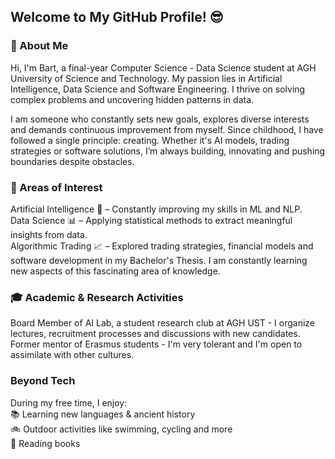 ## Welcome to My GitHub Profile! 😎
### 🚀 About Me
Hi, I'm Bart, a final-year Computer Science - Data Science student at AGH University of Science and Technology. My passion lies in Artificial Intelligence, Data Science and Software Engineering. I thrive on solving complex problems and uncovering hidden patterns in data.

I am someone who constantly sets new goals, explores diverse interests and demands continuous improvement from myself. Since childhood, I have followed a single principle: creating. Whether it's AI models, trading strategies or software solutions, I’m always building, innovating and pushing boundaries despite obstacles.
### 🔬 Areas of Interest
Artificial Intelligence 🤖 – Constantly improving my skills in ML and NLP.</br>
Data Science 📊 – Applying statistical methods to extract meaningful insights from data.</br>
Algorithmic Trading 📈 – Explored trading strategies, financial models and software development in my Bachelor's Thesis. I am constantly learning new aspects of this fascinating area of knowledge.
### 🎓 Academic & Research Activities
Board Member of AI Lab, a student research club at AGH UST - I organize lectures, recruitment processes and discussions with new candidates.</br>
Former mentor of Erasmus students - I'm very tolerant and I'm open to assimilate with other cultures.
### Beyond Tech
During my free time, I enjoy:</br>
📚 Learning new languages & ancient history</br>
🚲 Outdoor activities like swimming, cycling and more</br>
📖 Reading books
